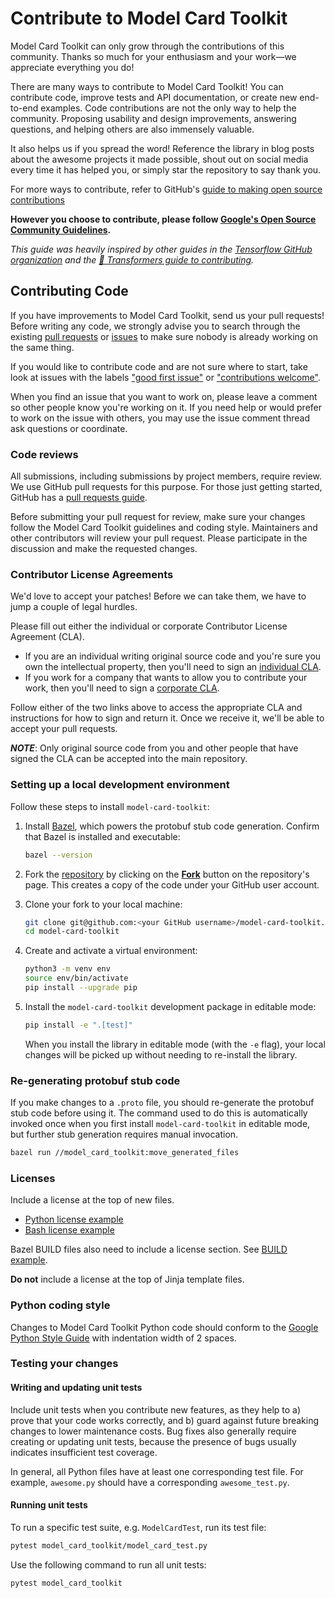 # Contribute to Model Card Toolkit

Model Card Toolkit can only grow through the contributions of this community.
Thanks so much for your enthusiasm and your work—we appreciate everything you do!

There are many ways to contribute to Model Card Toolkit! You can contribute code,
improve tests and API documentation, or create new end-to-end examples. Code
contributions are not the only way to help the community. Proposing usability
and design improvements, answering questions, and helping others are also
immensely valuable.

It also helps us if you spread the word! Reference the library in blog posts
about the awesome projects it made possible, shout out on social media every
time it has helped you, or simply star the repository to say thank you.

For more ways to contribute, refer to GitHub's
[guide to making open source contributions](https://opensource.guide/how-to-contribute/)

**However you choose to contribute, please follow
[Google's Open Source Community Guidelines](https://opensource.google/conduct/).**

*This guide was heavily inspired by other guides in the
[Tensorflow GitHub organization](https://github.com/tensorflow) and the
[🤗 Transformers guide to contributing](https://github.com/huggingface/transformers/blob/main/CONTRIBUTING.md).*

## Contributing Code

If you have improvements to Model Card Toolkit, send us your pull requests!
Before writing any code, we strongly advise you to search through the existing
[pull requests](https://github.com/tensorflow/model-card-toolkit/pulls)
or [issues](https://github.com/tensorflow/model-card-toolkit/issues) to make sure
nobody is already working on the same thing.

If you would like to contribute code and are not sure where to start, take look
at issues with the labels
["good first issue"](https://github.com/tensorflow/model-card-toolkit/labels/good%20first%20issue)
or ["contributions welcome"](https://github.com/tensorflow/model-card-toolkit/labels/stat%3Acontributions%20welcome).

When you find an issue that you want to work on, please leave a comment so other
people know you're working on it. If you need help or would prefer to work on the
issue with others, you may use the issue comment thread ask questions or coordinate.

### Code reviews

All submissions, including submissions by project members, require review. We
use GitHub pull requests for this purpose. For those just getting started, GitHub
has a [pull requests guide](https://help.github.com/articles/using-pull-requests/).

Before submitting your pull request for review, make sure your changes follow the
Model Card Toolkit guidelines and coding style. Maintainers and other contributors
will review your pull request. Please participate in the discussion and make the
requested changes.

### Contributor License Agreements

We'd love to accept your patches! Before we can take them, we have to jump
a couple of legal hurdles.

Please fill out either the individual or corporate Contributor License Agreement (CLA).

- If you are an individual writing original source code and you're sure you own the
  intellectual property, then you'll need to sign an
  [individual CLA](https://code.google.com/legal/individual-cla-v1.0.html).
- If you work for a company that wants to allow you to contribute your work, then you'll
  need to sign a [corporate CLA](https://code.google.com/legal/corporate-cla-v1.0.html).

Follow either of the two links above to access the appropriate CLA and instructions
for how to sign and return it. Once we receive it, we'll be able to accept your pull
requests.

***NOTE***: Only original source code from you and other people that have signed the
CLA can be accepted into the main repository.

### Setting up a local development environment

Follow these steps to install `model-card-toolkit`:

1. Install [Bazel](https://bazel.build/install), which powers the protobuf stub
   code generation. Confirm that Bazel is installed and executable:

   ```sh
   bazel --version
   ```

2. Fork the [repository](https://github.com/tensorflow/model-card-toolkit) by
   clicking on the **[Fork](https://github.com/tensorflow/model-card-toolkit/fork)**
   button on the repository's page. This creates a copy of the code under your
   GitHub user account.

3. Clone your fork to your local machine:

   ```sh
   git clone git@github.com:<your GitHub username>/model-card-toolkit.git
   cd model-card-toolkit
   ```

4. Create and activate a virtual environment:

   ```sh
   python3 -m venv env
   source env/bin/activate
   pip install --upgrade pip
   ```

5. Install the `model-card-toolkit` development package in editable mode:

   ```sh
   pip install -e ".[test]"
   ```

   When you install the library in editable mode (with the `-e` flag), your local
   changes will be picked up without needing to re-install the library.

### Re-generating protobuf stub code

If you make changes to a `.proto` file, you should re-generate the
protobuf stub code before using it. The command used to do this is
automatically invoked once when you first install `model-card-toolkit` in
editable mode, but further stub generation requires manual invocation.

```sh
bazel run //model_card_toolkit:move_generated_files
```

### Licenses

Include a license at the top of new files.

- [Python license example](https://github.com/tensorflow/model-card-toolkit/blob/main/setup.py#L1)
- [Bash license example](https://github.com/tensorflow/model-card-toolkit/blob/main/model_card_toolkit/move_generated_files.sh#L2)

Bazel BUILD files also need to include a license section. See
[BUILD example](https://github.com/tensorflow/model-card-toolkit/blob/main/model_card_toolkit/BUILD#L15).

**Do not** include a license at the top of Jinja template files.

### Python coding style

Changes to Model Card Toolkit Python code should conform to the
[Google Python Style Guide](https://github.com/google/styleguide/blob/gh-pages/pyguide.md)
with indentation width of 2 spaces.

### Testing your changes

#### Writing and updating unit tests

Include unit tests when you contribute new features, as they help to a) prove
that your code works correctly, and b) guard against future breaking
changes to lower maintenance costs. Bug fixes also generally require creating
or updating unit tests, because the presence of bugs usually indicates insufficient
test coverage.

In general, all Python files have at least one corresponding test file. For example,
`awesome.py` should have a corresponding `awesome_test.py`.

#### Running unit tests

To run a specific test suite, e.g. `ModelCardTest`, run its test file:

```sh
pytest model_card_toolkit/model_card_test.py
```

Use the following command to run all unit tests:

```sh
pytest model_card_toolkit
```
